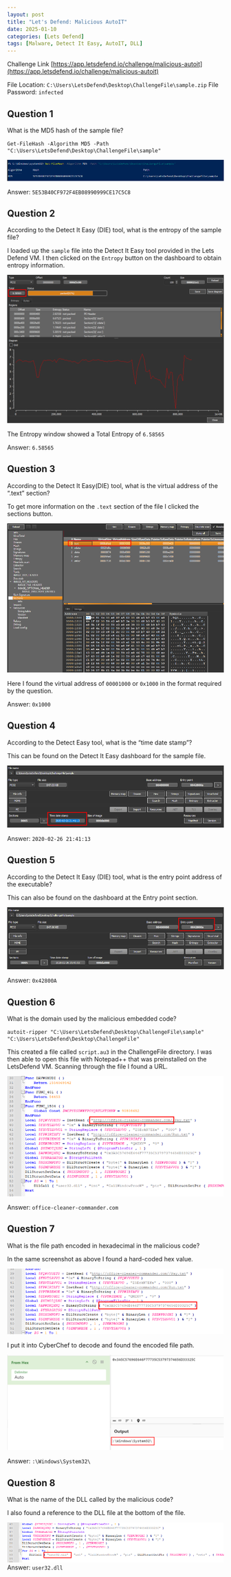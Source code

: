 ```yaml
---
layout: post
title: "Let's Defend: Malicious AutoIT"
date: 2025-01-10
categories: [Lets Defend]
tags: [Malware, Detect It Easy, AutoIT, DLL] 
---
```


Challenge Link [https://app.letsdefend.io/challenge/malicious-autoit](https://app.letsdefend.io/challenge/malicious-autoit)

File Location: `C:\Users\LetsDefend\Desktop\ChallengeFile\sample.zip`
File Password: `infected`

## Question 1
What is the MD5 hash of the sample file?

```
Get-FileHash -Algorithm MD5 -Path "C:\Users\LetsDefend\Desktop\ChallengeFile\sample"
```

![PowerShell MD5 Hash Output](/assets/img/posts/2025-01-10-Malicious-AutoIT/image-1.png)

Answer:
`5E53B40CF972F4EB08990999CE17C5C8`

## Question 2
According to the Detect It Easy (DIE) tool, what is the entropy of the sample file?

I loaded up the `sample` file into the Detect It Easy tool provided in the Lets Defend VM. I then clicked on the `Entropy` button on the dashboard to obtain entropy information.

![Entropy](/assets/img/posts/2025-01-10-Malicious-AutoIT/image-2.png)

The Entropy window showed a Total Entropy of `6.58565`

Answer:
`6.58565`

## Question 3
According to the Detect It Easy(DIE) tool, what is the virtual address of the “.text” section?

To get more information on the `.text` section of the file I clicked the sections button.


![.text Virtual Address](/assets/img/posts/2025-01-10-Malicious-AutoIT/image-3.png)


Here I found the virtual address of `00001000` or `0x1000` in the format required by the question.

Answer:
`0x1000`

## Question 4
According to the Detect Easy tool, what is the “time date stamp”?

This can be found on the Detect It Easy dashboard for the sample file.

![Time Date Stamp](/assets/img/posts/2025-01-10-Malicious-AutoIT/image-4.png)

Answer: `2020-02-26 21:41:13`

## Question 5
According to the Detect It Easy (DIE) tool, what is the entry point address of the executable?

This can also be found on the dashboard at the Entry point section.
  
![Entry Point Address](/assets/img/posts/2025-01-10-Malicious-AutoIT/image-5.png)

Answer:
`0x42800A`

## Question 6
What is the domain used by the malicious embedded code?

```
autoit-ripper "C:\Users\LetsDefend\Desktop\ChallengeFile\sample" "C:\Users\LetsDefend\Desktop\ChallengeFile"
```

This created a file called `script.au3` in the ChallengeFile directory. I was then able to open this file with Notepad++ that was preinstalled on the LetsDefend VM. Scanning through the file I found a URL.

![Domain](/assets/img/posts/2025-01-10-Malicious-AutoIT/image-6.png)

Answer:
`office-cleaner-commander.com`

## Question 7
What is the file path encoded in hexadecimal in the malicious code?

In the same screenshot as above I found a hard-coded hex value.

![File Path Encoded](/assets/img/posts/2025-01-10-Malicious-AutoIT/image-7.png)

I put it into CyberChef to decode and found the encoded file path.

![File Path Decoded](/assets/img/posts/2025-01-10-Malicious-AutoIT/image-8.png)

Answer:
`:\Windows\System32\`

## Question 8
What is the name of the DLL called by the malicious code?

I also found a reference to the DLL file at the bottom of the file.

![Entry Point Address](/assets/img/posts/2025-01-10-Malicious-AutoIT/image-9.png)
Answer:
`user32.dll`